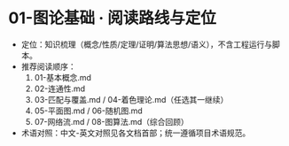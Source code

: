 # 01-图论基础 · 阅读路线与定位

- 定位：知识梳理（概念/性质/定理/证明/算法思想/语义），不含工程运行与脚本。
- 推荐阅读顺序：
  1) 01-基本概念.md
  2) 02-连通性.md
  3) 03-匹配与覆盖.md / 04-着色理论.md（任选其一继续）
  4) 05-平面图.md / 06-随机图.md
  5) 07-网络流.md / 08-图算法.md（综合回顾）
- 术语对照：中文-英文对照见各文档首部；统一遵循项目术语规范。

